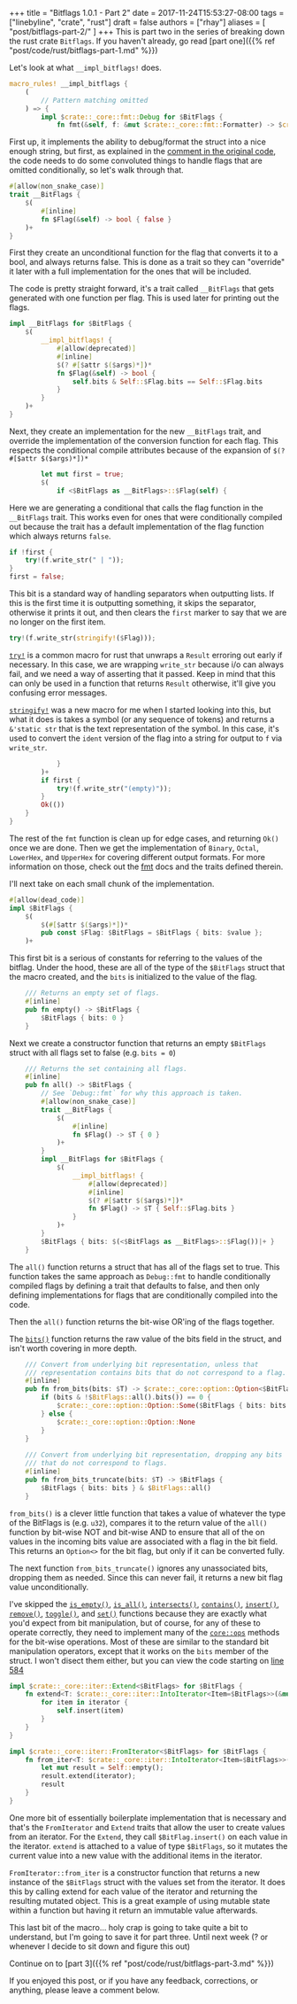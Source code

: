 +++
title = "Bitflags 1.0.1 - Part 2"
date = 2017-11-24T15:53:27-08:00
tags = ["linebyline", "crate", "rust"]
draft = false
authors = ["rhay"]
aliases = [
  "post/bitflags-part-2/"
]
+++
This is part two in the series of breaking down the rust crate `Bitflags`. If you haven't already,
go read [part one]({{% ref "post/code/rust/bitflags-part-1.md" %}})

Let's look at what `__impl_bitflags!` does.

```rust
macro_rules! __impl_bitflags {
    (
        // Pattern matching omitted
    ) => {
        impl $crate::_core::fmt::Debug for $BitFlags {
            fn fmt(&self, f: &mut $crate::_core::fmt::Formatter) -> $crate::_core::fmt::Result {
```

First up, it implements the ability to debug/format the struct into a nice enough string,
but first, as explained in the
[comment in the original code](https://github.com/rust-lang-nursery/bitflags/blob/f2ccedd7e1426b2ea1f0329c1d1db18b4436e9d5/src/lib.rs#L402,409),
the code needs to do some convoluted things to
handle flags that are omitted conditionally, so let's walk through that.

```rust
#[allow(non_snake_case)]
trait __BitFlags {
    $(
        #[inline]
        fn $Flag(&self) -> bool { false }
    )+
}
```

First they create an unconditional function for the flag that converts it to a bool,
and always returns false. This is done as a trait so they can "override" it later
with a full implementation for the ones that will be included.

The code is pretty straight forward, it's a trait called `__BitFlags` that gets generated with
one function per flag. This is used later for printing out the flags.

```rust
impl __BitFlags for $BitFlags {
    $(
        __impl_bitflags! {
            #[allow(deprecated)]
            #[inline]
            $(? #[$attr $($args)*])*
            fn $Flag(&self) -> bool {
                self.bits & Self::$Flag.bits == Self::$Flag.bits
            }
        }
    )+
}
```

Next, they create an implementation for the new `__BitFlags` trait, and override
the implementation of the conversion function for each flag.  This respects the conditional
compile attributes because of the expansion of `$(? #[$attr $($args)*])*`

```rust                
        let mut first = true;
        $(
            if <$BitFlags as __BitFlags>::$Flag(self) {
```

Here we are generating a conditional that calls the flag function in the `__BitFlags` trait. This works even for ones
that were conditionally compiled out because the trait has a default implementation of the flag function which
always returns `false`.

```rust            
if !first {
    try!(f.write_str(" | "));
}
first = false;
```

This bit is a standard way of handling separators when outputting lists. If this is the first time it is outputting
something, it skips the separator, otherwise it prints it out, and then clears the `first` marker to say that we 
are no longer on the first item.

```rust                
try!(f.write_str(stringify!($Flag)));
```

[`try!`](https://doc.rust-lang.org/1.9.0/std/macro.try!.html) is a common macro for rust that unwraps a `Result`
erroring out early if necessary. In this case, we are wrapping `write_str` because i/o can always fail, and we
need a way of asserting that it passed. Keep in mind that this can only be used in a function that returns `Result`
otherwise, it'll give you confusing error messages.

[`stringify!`](https://doc.rust-lang.org/1.1.0/std/macro.stringify!.html) was a new macro for me when I started looking
into this, but what it does is takes a symbol (or any sequence of tokens) and returns a `&'static str` that is the 
text representation of the symbol. In this case, it's used to convert the `ident` version of the flag into a string for
output to `f` via `write_str`.

```rust                
            }
        )+
        if first {
            try!(f.write_str("(empty)"));
        }
        Ok(())
    }
}
```

The rest of the `fmt` function is clean up for edge cases, and returning `Ok()` once we are done. Then we get the
implementation of `Binary`, `Octal`, `LowerHex`, and `UpperHex` for covering different output formats.  For more 
information on those, check out the [fmt](https://doc.rust-lang.org/1.1.0/std/fmt/index.html) docs and the traits
defined therein.

I'll next take on each small chunk of the implementation.

```rust
#[allow(dead_code)]
impl $BitFlags {
    $(
        $(#[$attr $($args)*])*
        pub const $Flag: $BitFlags = $BitFlags { bits: $value };
    )+
```

This first bit is a serious of constants for referring to the values of the bitflag. Under the hood, these are all of
the type of the `$BitFlags` struct that the macro created, and the `bits` is initialized to the value of the flag.

```rust    
    /// Returns an empty set of flags.
    #[inline]
    pub fn empty() -> $BitFlags {
        $BitFlags { bits: 0 }
    }
```

Next we create a constructor function that returns an empty `$BitFlags` struct with all flags set to false (e.g. 
`bits = 0`)

```rust    
    /// Returns the set containing all flags.
    #[inline]
    pub fn all() -> $BitFlags {
        // See `Debug::fmt` for why this approach is taken.
        #[allow(non_snake_case)]
        trait __BitFlags {
            $(
                #[inline]
                fn $Flag() -> $T { 0 }
            )+
        }
        impl __BitFlags for $BitFlags {
            $(
                __impl_bitflags! {
                    #[allow(deprecated)]
                    #[inline]
                    $(? #[$attr $($args)*])*
                    fn $Flag() -> $T { Self::$Flag.bits }
                }
            )+
        }
        $BitFlags { bits: $(<$BitFlags as __BitFlags>::$Flag())|+ }
    }
```

The `all()` function returns a struct that has all of the flags set to true. This function takes the same approach as
`Debug::fmt` to handle conditionally compiled flags by defining a trait that defaults to false, and then only defining
implementations for flags that are conditionally compiled into the code.

Then the `all()` function returns the bit-wise OR'ing of the flags together.

The [`bits()`](https://github.com/rust-lang-nursery/bitflags/blob/f2ccedd7e1426b2ea1f0329c1d1db18b4436e9d5/src/lib.rs#L509)
function returns the raw value of the bits field in the struct, and isn't worth covering in more depth.

```rust    
    /// Convert from underlying bit representation, unless that
    /// representation contains bits that do not correspond to a flag.
    #[inline]
    pub fn from_bits(bits: $T) -> $crate::_core::option::Option<$BitFlags> {
        if (bits & !$BitFlags::all().bits()) == 0 {
            $crate::_core::option::Option::Some($BitFlags { bits: bits })
        } else {
            $crate::_core::option::Option::None
        }
    }
    
    /// Convert from underlying bit representation, dropping any bits
    /// that do not correspond to flags.
    #[inline]
    pub fn from_bits_truncate(bits: $T) -> $BitFlags {
        $BitFlags { bits: bits } & $BitFlags::all()
    }    
```

`from_bits()` is a clever little function that takes a value of whatever the type of the BitFlags is (e.g. `u32`),
compares it to the return value of the `all()` function by bit-wise NOT and bit-wise AND to ensure that all of the
on values in the incoming bits value are associated with a flag in the bit field.  This returns an `Option<>` for
the bit flag, but only if it can be converted fully.

The next function `from_bits_truncate()` ignores any unassociated bits, dropping them as needed. Since this can never
fail, it returns a new bit flag value unconditionally.

I've skipped the
[`is_empty()`](https://github.com/rust-lang-nursery/bitflags/blob/f2ccedd7e1426b2ea1f0329c1d1db18b4436e9d5/src/lib.rs#L533),
[`is_all()`](https://github.com/rust-lang-nursery/bitflags/blob/f2ccedd7e1426b2ea1f0329c1d1db18b4436e9d5/src/lib.rs#L539),
[`intersects()`](https://github.com/rust-lang-nursery/bitflags/blob/f2ccedd7e1426b2ea1f0329c1d1db18b4436e9d5/src/lib.rs#L545),
[`contains()`](https://github.com/rust-lang-nursery/bitflags/blob/f2ccedd7e1426b2ea1f0329c1d1db18b4436e9d5/src/lib.rs#L551),
[`insert()`](https://github.com/rust-lang-nursery/bitflags/blob/f2ccedd7e1426b2ea1f0329c1d1db18b4436e9d5/src/lib.rs#L557),
[`remove()`](https://github.com/rust-lang-nursery/bitflags/blob/f2ccedd7e1426b2ea1f0329c1d1db18b4436e9d5/src/lib.rs#L563),
[`toggle()`](https://github.com/rust-lang-nursery/bitflags/blob/f2ccedd7e1426b2ea1f0329c1d1db18b4436e9d5/src/lib.rs#L569),
and [`set()`](https://github.com/rust-lang-nursery/bitflags/blob/f2ccedd7e1426b2ea1f0329c1d1db18b4436e9d5/src/lib.rs#L575)
functions because they are exactly what you'd expect from bit manipulation, but of course, for any of these to operate
correctly, they need to implement many of the [`core::ops`](https://doc.rust-lang.org/core/ops/) methods for the
bit-wise operations. Most of these are similar to the standard bit manipulation operators, except that it works on the
`bits` member of the struct. I won't disect them either, but you can view the code starting on
[line 584](https://github.com/rust-lang-nursery/bitflags/blob/f2ccedd7e1426b2ea1f0329c1d1db18b4436e9d5/src/lib.rs#L584)

```rust   
impl $crate::_core::iter::Extend<$BitFlags> for $BitFlags {
    fn extend<T: $crate::_core::iter::IntoIterator<Item=$BitFlags>>(&mut self, iterator: T) {
        for item in iterator {
            self.insert(item)
        }
    }
}

impl $crate::_core::iter::FromIterator<$BitFlags> for $BitFlags {
    fn from_iter<T: $crate::_core::iter::IntoIterator<Item=$BitFlags>>(iterator: T) -> $BitFlags {
        let mut result = Self::empty();
        result.extend(iterator);
        result
    }
}
```

One more bit of essentially boilerplate implementation that is necessary and that's the `FromIterator` and
`Extend` traits that allow the user to create values from an iterator. For the `Extend`, they call
`$BitFlag.insert()` on each value in the iterator. `extend` is attached to a value of type `$BitFlags`, so it mutates
the current value into a new value with the additional items in the iterator.

`FromIterator::from_iter` is a constructor function that returns a new instance of the `$BitFlags` struct with the 
values set from the iterator. It does this by calling extend for each value of the iterator and returning the resulting
mutated object. This is a great example of using mutable state within a function but having it return an immutable
value afterwards.

This last bit of the macro... holy crap is going to take quite a bit to understand, but I'm going to save it
for part three.  Until next week (? or whenever I decide to sit down and figure this out)

Continue on to [part 3]({{% ref "post/code/rust/bitflags-part-3.md" %}})
  
If you enjoyed this post, or if you have any feedback, corrections, or anything, please
leave a comment below.
